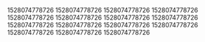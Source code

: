 1528074778726
1528074778726
1528074778726
1528074778726
1528074778726
1528074778726
1528074778726
1528074778726
1528074778726
1528074778726
1528074778726
1528074778726
1528074778726
1528074778726
1528074778726